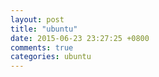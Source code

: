 ```yaml
---
layout: post
title: "ubuntu"
date: 2015-06-23 23:27:25 +0800
comments: true
categories: ubuntu
---
```

